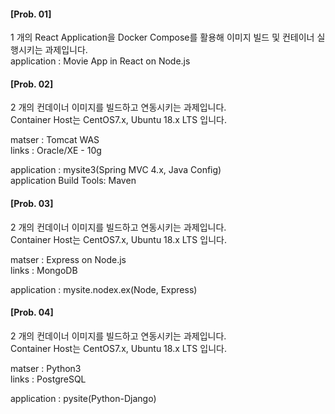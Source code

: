 #### [Prob. 01] 
1 개의 React Application을 Docker Compose를 활용해 이미지 빌드 및 컨테이너 실행시키는 과제입니다.  
application : Movie App in React on Node.js


#### [Prob. 02] 
2 개의 컨데이너 이미지를 빌드하고 연동시키는 과제입니다.    
Container Host는 CentOS7.x, Ubuntu 18.x LTS 입니다.  

matser : Tomcat WAS  
links  : Oracle/XE - 10g

application : mysite3(Spring MVC 4.x, Java Config)  
application Build Tools: Maven


#### [Prob. 03]
2 개의 컨데이너 이미지를 빌드하고 연동시키는 과제입니다.    
Container Host는 CentOS7.x, Ubuntu 18.x LTS 입니다.  

matser : Express on Node.js  
links  : MongoDB

application : mysite.nodex.ex(Node, Express)  


#### [Prob. 04]
2 개의 컨데이너 이미지를 빌드하고 연동시키는 과제입니다.    
Container Host는 CentOS7.x, Ubuntu 18.x LTS 입니다.  

matser : Python3  
links  : PostgreSQL

application : pysite(Python-Django)  
